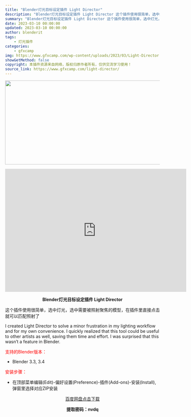 ```yaml
---
title: "Blender灯光目标设定插件 Light Director"
description: "Blender灯光目标设定插件 Light Director 这个插件使用很简单，选中灯光，选中需要被照射聚焦的模型，在插件里直接点击就可以匹配照射了 I created Light Director..."
summary: "Blender灯光目标设定插件 Light Director 这个插件使用很简单，选中灯光，选中需要被照射聚焦的模型，在插件里直接点击就可以匹配照射了 I created Light Director..."
date: 2023-03-10 00:00:00
updated: 2023-03-10 00:00:00
author: blenderit
tags: 
    - 灯光插件
categories:
    - gfxcamp
img: https://www.gfxcamp.com/wp-content/uploads/2023/03/Light-Director.jpg
showGetMethod: false
copyright: 本插件资源来自网络，版权归原作者所有，仅供交流学习使用！
source_link: https://www.gfxcamp.com/light-director/
---
```

<div><p><img decoding="async" class="aligncenter size-full wp-image-110510" src="https://www.gfxcamp.com/wp-content/uploads/2023/03/Light-Director.jpg" data-src="https://www.gfxcamp.com/wp-content/uploads/2023/03/Light-Director.jpg" alt="" width="590" height="273" data-srcset="https://www.gfxcamp.com/wp-content/uploads/2023/03/Light-Director.jpg 590w, https://www.gfxcamp.com/wp-content/uploads/2023/03/Light-Director-150x69.jpg 150w" data-sizes="(max-width: 590px) 100vw, 590px"></p><p style="text-align: center;"><iframe loading="lazy" src="https://player.youku.com/embed/XNTk0NzM5MjU3Mg==" width="590" height="400" frameborder="0" allowfullscreen="allowfullscreen" data-mce-fragment="1"></iframe></p><p style="text-align: center;"><strong>Blender灯光目标设定插件 Light Director</strong></p><p>这个插件使用很简单，选中灯光，选中需要被照射聚焦的模型，在插件里直接点击就可以匹配照射了</p><p>I created Light Director to solve a minor frustration in my lighting workflow and for my own convenience. I quickly realized that this tool could be useful to other artists as well, saving them time and effort. I was surprised that this wasn’t a feature in Blender.</p><p style="text-align: left;"><span style="color: #ff0000;">支持的Blender版本：</span></p><ul>
<li style="text-align: left;">Blender 3.3, 3.4</li>
</ul><p style="text-align: left;"><span style="color: #ff0000;">安装步骤：</span></p><ul>
<li>在顶部菜单编辑(Edit)-偏好设置(Preference)-插件(Add-ons)-安装(Install),弹窗里选择对应ZIP安装</li>
</ul><p style="text-align: center;"><a class="maxbutton-3 maxbutton maxbutton-baidu" target="_blank" rel="noopener" href="https://pan.baidu.com/s/1DfCBRcVUHFJYJpZ6gMN6yA?pwd=nvdq"><span class="mb-text">百度网盘点击下载</span></a></p><p style="text-align: center;"><strong>提取密码：nvdq</strong></p></div>